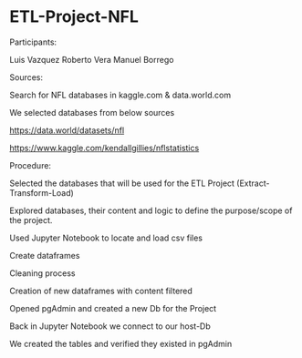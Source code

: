 # ETL-Project-NFL




Participants:

Luis Vazquez
Roberto Vera
Manuel Borrego

Sources:

Search for NFL databases in kaggle.com & data.world.com

We selected databases from below sources

https://data.world/datasets/nfl

https://www.kaggle.com/kendallgillies/nflstatistics

Procedure:

Selected the databases that will be used for the ETL Project (Extract-Transform-Load)

Explored databases, their content and logic to define the purpose/scope of the project.

Used Jupyter Notebook to locate and load csv files

Create dataframes

Cleaning process 

Creation of new dataframes with content filtered

Opened pgAdmin and created a new Db for the Project

Back in Jupyter Notebook we connect to our host-Db

We created the tables and verified they existed in pgAdmin



